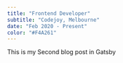 ```yaml
---
title: "Frontend Developer"
subtitle: "Codejoy, Melbourne"
date: "Feb 2020 - Present"
color: "#F4A261"
---
```


This is my Second blog post in Gatsby

